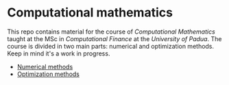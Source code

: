# Computational mathematics

This repo contains material for the course of *Computational Mathematics* taught at the MSc in *Computational Finance* at the *University of Padua*.
The course is divided in two main parts: numerical and optimization methods. Keep in mind it's a work in progress.
- [Numerical methods](numerical_methods/README.md)
- [Optimization methods](optimization_methods/README.md)
